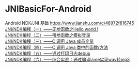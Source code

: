 # JNIBasicFor-Android
Android NDK/JNI 基础 https://www.jianshu.com/c/48972f816745</br>
[JNI/NDK编程（一）——无参函数之Hello world !](https://www.jianshu.com/p/e077c279cd2f)</br>
[JNI/NDK编程（二）——带参函数之模拟登录](https://www.jianshu.com/p/315bc360b92f)</br>
[JNI/NDK编程（三）——C 调用 Java 成员变量](https://www.jianshu.com/p/908b1e12585e)</br>
[JNI/NDK编程（四）——C 调用 Java 类中的函数/方法](https://www.jianshu.com/p/99d23bf481cb)</br>
[JNI/NDK编程（五）——通过打印日志debug](https://www.jianshu.com/p/15a8e70da9d3)</br>
[JNI/NDK编程（六）——综合实战：通过编译lame实现wav转mp3](https://www.jianshu.com/p/bb3fe974b307)</br>
